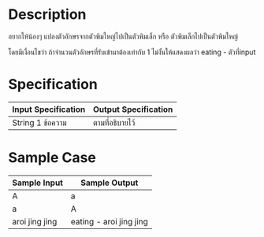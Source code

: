 # Description
อยากให้น้องๆ แปลงตัวอักษรจากตัวพิมใหญ่ไปเป็นตัวพิมเล็ก หรือ ตัวพิมเล็กไปเป็นตัวพิมใหญ่

โดยมีเงื่อนไขว่า ถ้าจำนวนตัวอักษรที่รับเข้ามาต้องเท่ากับ 1 ไม่งั้นให้แสดงผลว่า eating - ตัวที่input

# Specification
| Input Specification | Output Specification |
| - | - |
| String 1 ข้อความ | ตามที่อธิบายไว้ |


# Sample Case
| Sample Input | Sample Output |
| - | - |
| A | a |
| a | A |
| aroi jing jing | eating - aroi jing jing |